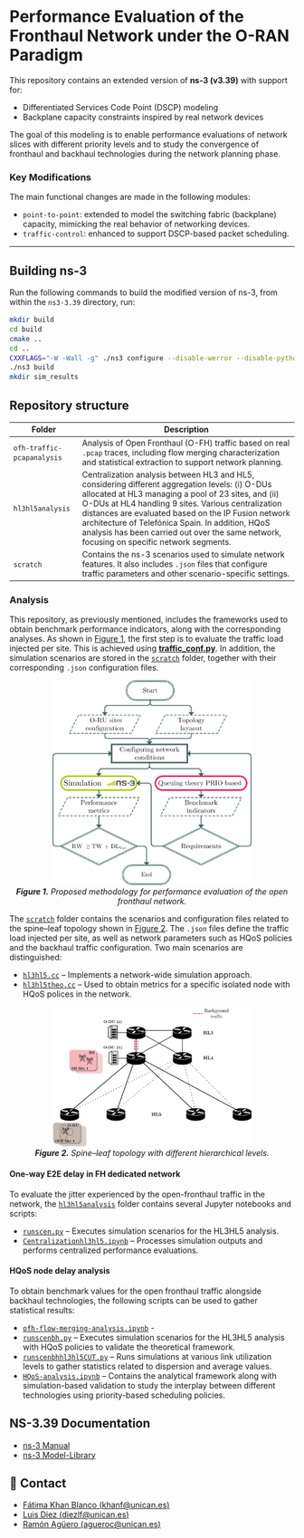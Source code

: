 # Performance Evaluation of the Fronthaul Network under the O-RAN Paradigm


This repository contains an extended version of **ns-3 (v3.39)** with support for:

- Differentiated Services Code Point (DSCP) modeling
- Backplane capacity constraints inspired by real network devices

The goal of this modeling is to enable performance evaluations of network slices with different priority levels and to study the convergence of fronthaul and backhaul technologies during the network planning phase.

### Key Modifications

The main functional changes are made in the following modules:

- `point-to-point`: extended to model the switching fabric (backplane) capacity, mimicking the real behavior of networking devices.
- `traffic-control`: enhanced to support DSCP-based packet scheduling.

---

## Building ns-3

Run the following commands to build the modified version of ns-3, from within the `ns3-3.39` directory, run:

```bash
mkdir build
cd build
cmake ..
cd ..
CXXFLAGS="-W -Wall -g" ./ns3 configure --disable-werror --disable-python --disable-tests --disable-examples --build-profile=release
./ns3 build
mkdir sim_results
```


## Repository structure
 
 Folder                    | Description |
|---------------------------|-------------|
| `ofh-traffic-pcapanalysis` | Analysis of Open Fronthaul (O-FH) traffic based on real `.pcap` traces, including flow merging characterization and statistical extraction to support network planning. |
| `hl3hl5analysis`          | Centralization analysis between HL3 and HL5, considering different aggregation levels: (i) O-DUs allocated at HL3 managing a pool of 23 sites, and (ii) O-DUs at HL4 handling 9 sites. Various centralization distances are evaluated based on the IP Fusion network architecture of Telefónica Spain. In addition, HQoS analysis has been carried out over the same network, focusing on specific network segments.|
| `scratch`                 | Contains the ns-3 scenarios used to simulate network features. It also includes `.json` files that configure traffic parameters and other scenario-specific settings. |


### Analysis
This repository, as previously mentioned, includes the frameworks used to obtain benchmark performance indicators, along with the corresponding analyses. As shown in [Figure&nbsp;1](#fig-methodology), the first step is to evaluate the traffic load injected per site. This is achieved using **[traffic_conf.py](./ns-allinone-3.39/ns-3.39/hl3hl5analysis/traffic_conf.py)**. In addition, the simulation scenarios are stored in the [`scratch`](./ns-allinone-3.39/ns-3.39/scratch/) folder, together with their corresponding `.json` configuration files.

<p align="center" id="fig-methodology">
  <img src="./figs/flowdiag_methodology_v2(1).png" alt="Proposed methodology" width="70%">
  <br>
  <em><strong>Figure 1.</strong> Proposed methodology for performance evaluation of the open fronthaul network.</em>
</p>

The [`scratch`](./ns-allinone-3.39/ns-3.39/scratch/) folder contains the scenarios and configuration files related to the spine–leaf topology shown in [Figure&nbsp;2](#fig-topology). The `.json` files define the traffic load injected per site, as well as network parameters such as HQoS policies and the backhaul traffic configuration. Two main scenarios are distinguished:  
- [`hl3hl5.cc`](./ns-allinone-3.39/ns-3.39/scratch/hl3-hl5.cc) – Implements a network-wide simulation approach.  
- [`hl3hl5theo.cc`](./ns-allinone-3.39/ns-3.39/scratch/hl3-hl5theo.cc) – Used to obtain metrics for a specific isolated node with HQoS polices in the network.  

<p align="center" id="fig-topology">
  <img src="./figs/HLxscenarioBHjoint(1).png" alt="Spine–leaf topology with different hierarchical levels" width="70%">
  <br>
  <em><strong>Figure 2.</strong> Spine–leaf topology with different hierarchical levels.</em>
</p>



#### One-way E2E delay in FH dedicated network
To evaluate the jitter experienced by the open-fronthaul traffic in the network, the [`hl3hl5analysis`](./ns-allinone-3.39/ns-3.39/hl3hl5analysis/) folder contains several Jupyter notebooks and scripts:

- [`runscen.py`](./ns-allinone-3.39/ns-3.39/hl3hl5analysis/runscen.py) – Executes simulation scenarios for the HL3HL5 analysis.
- [`Centralizationhl3hl5.ipynb`](./ns-allinone-3.39/ns-3.39/hl3hl5analysis/Centralizationhl3hl5.ipynb) – Processes simulation outputs and performs centralized performance evaluations.



#### HQoS node delay analysis
To obtain benchmark values for the open fronthaul traffic alongside backhaul technologies, the following scripts can be used to gather statistical results:

- [`ofh-flow-merging-analysis.ipynb`](./ns-allinone-3.39/ns-3.39/hl3hl5analysis/ofh-flow-merging-analysis.ipynb) - 
- [`runscenbh.py`](./ns-allinone-3.39/ns-3.39/hl3hl5analysis/runscenbh.py) – Executes simulation scenarios for the HL3HL5 analysis with HQoS policies to validate the theoretical framework.  
- [`runscenbhhl3hl5CUT.py`](./ns-allinone-3.39/ns-3.39/hl3hl5analysis/runscenbhhl3hl5CUT.py) – Runs simulations at various link utilization levels to gather statistics related to dispersion and average values.  
- [`HQoS-analysis.ipynb`](./ns-allinone-3.39/ns-3.39/hl3hl5analysis/HQoS-analysis.ipynb) – Contains the analytical framework along with simulation-based validation to study the interplay between different technologies using priority-based scheduling policies.

## NS-3.39 Documentation

- [ns-3 Manual](https://www.nsnam.org/docs/release/3.39/manual/html/index.html) 
- [ns-3 Model-Library](https://www.nsnam.org/docs/release/3.39/models/html/index.html)




## :envelope_with_arrow:  Contact 
* [Fátima Khan Blanco (khanf@unican.es)](mailto:khanf@unican.es)
* [Luis Diez (diezlf@unican.es)](mailto:diezlf@unican.es)
* [Ramón Agüero (agueroc@unican.es)](mailto:agueroc@unican.es)